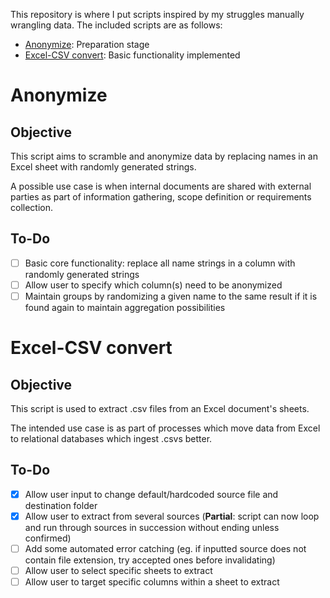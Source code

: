 This repository is where I put scripts inspired by my struggles manually wrangling data. 
The included scripts are as follows:

- [Anonymize](https://github.com/paxhadriana/Data-Tools#anonymize): Preparation stage
- [Excel-CSV convert](https://github.com/paxhadriana/Data-Tools#excel-csv-convert): Basic functionality implemented

# Anonymize
## Objective
This script aims to scramble and anonymize data by replacing names in an Excel sheet with randomly generated strings.

A possible use case is when internal documents are shared with external parties as part of information gathering, scope definition or requirements collection.

## To-Do
- [ ] Basic core functionality: replace all name strings in a column with randomly generated strings
- [ ] Allow user to specify which column(s) need to be anonymized
- [ ] Maintain groups by randomizing a given name to the same result if it is found again to maintain aggregation possibilities

# Excel-CSV convert
## Objective
This script is used to extract .csv files from an Excel document's sheets. 

The intended use case is as part of processes which move data from Excel to relational databases which ingest .csvs better.

## To-Do
- [x] Allow user input to change default/hardcoded source file and destination folder
- [x] Allow user to extract from several sources (**Partial**: script can now loop and run through sources in succession without ending unless confirmed)
- [ ] Add some automated error catching (eg. if inputted source does not contain file extension, try accepted ones before invalidating)
- [ ] Allow user to select specific sheets to extract
- [ ] Allow user to target specific columns within a sheet to extract
